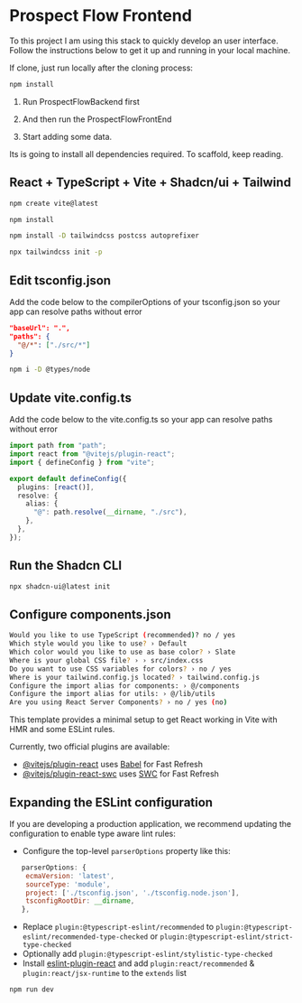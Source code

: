 # Prospect Flow Frontend

To this project I am using this stack to quickly develop an user interface.
Follow the instructions below to get it up and running in your local machine.

If clone, just run locally after the cloning process:

```bash
npm install
```

1. Run ProspectFlowBackend first

2. And then run the ProspectFlowFrontEnd

3. Start adding some data.

Its is going to install all dependencies required.
To scaffold, keep reading.

## React + TypeScript + Vite + Shadcn/ui + Tailwind

```bash
npm create vite@latest
```

```bash
npm install
```

```bash
npm install -D tailwindcss postcss autoprefixer
```

```bash
npx tailwindcss init -p
```

## Edit tsconfig.json

Add the code below to the compilerOptions of your tsconfig.json so your app can resolve paths without error

```json
"baseUrl": ".",
"paths": {
  "@/*": ["./src/*"]
}
```

```bash
npm i -D @types/node
```

## Update vite.config.ts

Add the code below to the vite.config.ts so your app can resolve paths without error

```ts
import path from "path";
import react from "@vitejs/plugin-react";
import { defineConfig } from "vite";

export default defineConfig({
  plugins: [react()],
  resolve: {
    alias: {
      "@": path.resolve(__dirname, "./src"),
    },
  },
});
```

## Run the Shadcn CLI

```bash
npx shadcn-ui@latest init
```

## Configure components.json

```bash
Would you like to use TypeScript (recommended)? no / yes
Which style would you like to use? › Default
Which color would you like to use as base color? › Slate
Where is your global CSS file? › › src/index.css
Do you want to use CSS variables for colors? › no / yes
Where is your tailwind.config.js located? › tailwind.config.js
Configure the import alias for components: › @/components
Configure the import alias for utils: › @/lib/utils
Are you using React Server Components? › no / yes (no)
```

This template provides a minimal setup to get React working in Vite with HMR and some ESLint rules.

Currently, two official plugins are available:

- [@vitejs/plugin-react](https://github.com/vitejs/vite-plugin-react/blob/main/packages/plugin-react/README.md) uses [Babel](https://babeljs.io/) for Fast Refresh
- [@vitejs/plugin-react-swc](https://github.com/vitejs/vite-plugin-react-swc) uses [SWC](https://swc.rs/) for Fast Refresh

## Expanding the ESLint configuration

If you are developing a production application, we recommend updating the configuration to enable type aware lint rules:

- Configure the top-level `parserOptions` property like this:

```js
   parserOptions: {
    ecmaVersion: 'latest',
    sourceType: 'module',
    project: ['./tsconfig.json', './tsconfig.node.json'],
    tsconfigRootDir: __dirname,
   },
```

- Replace `plugin:@typescript-eslint/recommended` to `plugin:@typescript-eslint/recommended-type-checked` or `plugin:@typescript-eslint/strict-type-checked`
- Optionally add `plugin:@typescript-eslint/stylistic-type-checked`
- Install [eslint-plugin-react](https://github.com/jsx-eslint/eslint-plugin-react) and add `plugin:react/recommended` & `plugin:react/jsx-runtime` to the `extends` list

```bash
npm run dev
```
